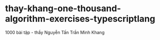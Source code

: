 # thay-khang-one-thousand-algorithm-exercises-typescriptlang

1000 bài tập - thầy Nguyễn Tấn Trần Minh Khang
